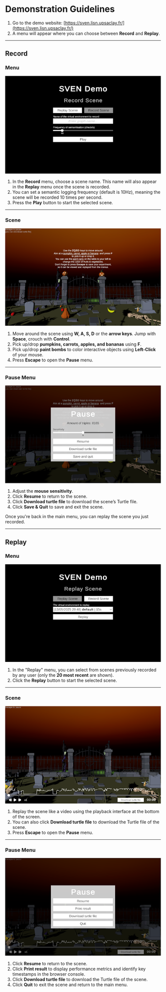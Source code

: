 # Demonstration Guidelines

1. Go to the demo website: [https://sven.lisn.upsaclay.fr/](https://sven.lisn.upsaclay.fr/)
2. A menu will appear where you can choose between **Record** and **Replay**.

---

## Record

### Menu

![Record Menu](../../Documentation~/record-menu.png)

1. In the **Record** menu, choose a scene name. This name will also appear in the **Replay** menu once the scene is recorded.
2. You can set a semantic logging frequency (default is 10Hz), meaning the scene will be recorded 10 times per second.
3. Press the **Play** button to start the selected scene.

---

### Scene

![Record Scene](../../Documentation~/record-scene.png)

1. Move around the scene using **W, A, S, D** or the **arrow keys**. Jump with **Space**, crouch with **Control**.
2. Pick up/drop **pumpkins, carrots, apples, and bananas** using **F**.
3. Pick up/drop **paint bombs** to color interactive objects using **Left-Click** of your mouse.
4. Press **Escape** to open the **Pause** menu.

---

### Pause Menu

![Record Scene Pause](../../Documentation~/record-scene-pause.png)

1. Adjust the **mouse sensitivity**.
2. Click **Resume** to return to the scene.
3. Click **Download turtle file** to download the scene’s Turtle file.
4. Click **Save & Quit** to save and exit the scene.

Once you're back in the main menu, you can replay the scene you just recorded.

---

## Replay

### Menu

![Replay Menu](../../Documentation~/replay-menu.png)

1. In the "Replay" menu, you can select from scenes previously recorded by any user (only the **20 most recent** are shown).
2. Click the **Replay** button to start the selected scene.

---

### Scene

![Replay Scene](../../Documentation~/replay-scene.png)

1. Replay the scene like a video using the playback interface at the bottom of the screen.
2. You can also click **Download turtle file** to download the Turtle file of the scene.
3. Press **Escape** to open the **Pause** menu.

---

### Pause Menu

![Replay Scene Pause](../../Documentation~/replay-scene-pause.png)

1. Click **Resume** to return to the scene.
2. Click **Print result** to display performance metrics and identify key timestamps in the browser console.
3. Click **Download turtle file** to download the Turtle file of the scene.
4. Click **Quit** to exit the scene and return to the main menu.
